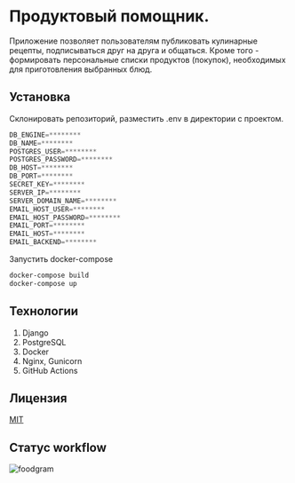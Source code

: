 # Продуктовый помощник.

Приложение позволяет пользователям публиковать кулинарные рецепты, подписываться друг на друга и общаться. Кроме того - формировать персональные списки продуктов (покупок), необходимых для приготовления выбранных блюд.

## Установка

Склонировать репозиторий, разместить .env в директории с проектом.

```python
DB_ENGINE=********
DB_NAME=********
POSTGRES_USER=********
POSTGRES_PASSWORD=********
DB_HOST=********
DB_PORT=********
SECRET_KEY=********
SERVER_IP=********
SERVER_DOMAIN_NAME=********
EMAIL_HOST_USER=********
EMAIL_HOST_PASSWORD=******** 
EMAIL_PORT=********
EMAIL_HOST=********
EMAIL_BACKEND=********
```

Запустить docker-compose

```bash
docker-compose build
docker-compose up
```

## Технологии

1. Django
2. PostgreSQL
3. Docker
4. Nginx, Gunicorn
4. GitHub Actions

## Лицензия
[MIT](https://choosealicense.com/licenses/mit/)

## Статус workflow

![foodgram](https://github.com/dmitriibogomolov/foodgram-project/workflows/foodgram%20workflow/badge.svg?branch=master)
